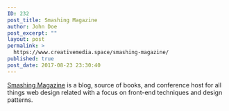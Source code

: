 ```yaml
---
ID: 232
post_title: Smashing Magazine
author: John Doe
post_excerpt: ""
layout: post
permalink: >
  https://www.creativemedia.space/smashing-magazine/
published: true
post_date: 2017-08-23 23:30:40
---
```

<a href="//www.smashingmagazine.com/“">Smashing Magazine</a> is a blog, source of books, and conference host for all things web design related with a focus on front-end techniques and design patterns.